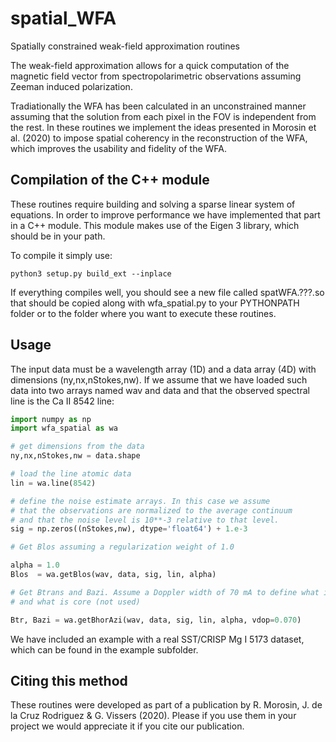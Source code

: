 # spatial_WFA
Spatially constrained weak-field approximation routines

The weak-field approximation allows for a quick computation of the
magnetic field vector from spectropolarimetric observations assuming
Zeeman induced polarization.

Tradiationally the WFA has been calculated in an unconstrained manner
assuming that the solution from each pixel in the FOV is independent
from the rest. In these routines we implement the ideas presented in
Morosin et al. (2020) to impose spatial coherency in the reconstruction
of the WFA, which improves the usability and fidelity of the WFA.

## Compilation of the C++ module
These routines require building and solving a sparse linear system of
equations. In order to improve performance we have implemented that
part in a C++ module. This module makes use of the Eigen 3 library,
which should be in your path.

To compile it simply use:
```
python3 setup.py build_ext --inplace
```

If everything compiles well, you should see a new file called spatWFA.???.so
that should be copied along with wfa_spatial.py to your PYTHONPATH folder or
to the folder where you want to execute these routines.

## Usage
The input data must be a wavelength array (1D) and a data array (4D) with
dimensions (ny,nx,nStokes,nw). If we assume that we have loaded such data
into two arrays named wav and data and that the observed spectral line is
the Ca II 8542 line:

```python
import numpy as np
import wfa_spatial as wa

# get dimensions from the data
ny,nx,nStokes,nw = data.shape

# load the line atomic data
lin = wa.line(8542)

# define the noise estimate arrays. In this case we assume
# that the observations are normalized to the average continuum
# and that the noise level is 10**-3 relative to that level.
sig = np.zeros((nStokes,nw), dtype='float64') + 1.e-3

# Get Blos assuming a regularization weight of 1.0

alpha = 1.0 
Blos  = wa.getBlos(wav, data, sig, lin, alpha)

# Get Btrans and Bazi. Assume a Doppler width of 70 mA to define what is wing
# and what is core (not used)

Btr, Bazi = wa.getBhorAzi(wav, data, sig, lin, alpha, vdop=0.070)

```

We have included an example with a real SST/CRISP Mg I 5173 dataset,
which can be found in the example subfolder.

## Citing this method
These routines were developed as part of a publication by
R. Morosin, J. de la Cruz Rodriguez & G. Vissers (2020).
Please if you use them in your project we would appreciate
it if you cite our publication.
